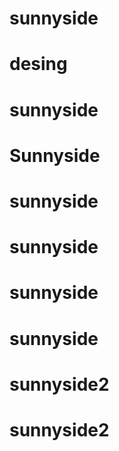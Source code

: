 # sunnyside
# desing
# sunnyside
# Sunnyside
# sunnyside
# sunnyside
# sunnyside
# sunnyside
# sunnyside2
# sunnyside2
